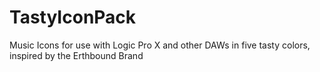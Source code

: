# TastyIconPack
Music Icons for use with Logic Pro X and other DAWs in five tasty colors, inspired by the Erthbound Brand
